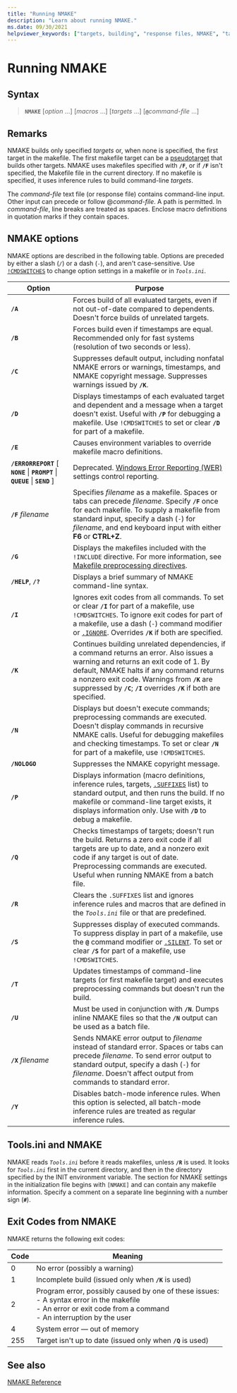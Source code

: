 ```yaml
---
title: "Running NMAKE"
description: "Learn about running NMAKE."
ms.date: 09/30/2021
helpviewer_keywords: ["targets, building", "response files, NMAKE", "targets", "command files", "NMAKE program, targets", "NMAKE program, running", "command files, NMAKE"]
---
```

# Running NMAKE

## Syntax

> **`NMAKE`** [*option* ...] [*macros* ...] [*targets* ...] [**`@`**_command-file_ ...]

## Remarks

NMAKE builds only specified *targets* or, when none is specified, the first target in the makefile. The first makefile target can be a [pseudotarget](description-blocks.md#pseudotargets) that builds other targets. NMAKE uses makefiles specified with **`/F`**, or if **`/F`** isn't specified, the Makefile file in the current directory. If no makefile is specified, it uses inference rules to build command-line *targets*.

The *command-file* text file (or response file) contains command-line input. Other input can precede or follow \@*command-file*. A path is permitted. In *command-file*, line breaks are treated as spaces. Enclose macro definitions in quotation marks if they contain spaces.

## NMAKE options

NMAKE options are described in the following table. Options are preceded by either a slash (`/`) or a dash (`-`), and aren't case-sensitive. Use [`!CMDSWITCHES`](makefile-preprocessing.md#makefile-preprocessing-directives) to change option settings in a makefile or in *`Tools.ini`*.

| Option | Purpose |
|--|--|
| **`/A`** | Forces build of all evaluated targets, even if not out-of-date compared to dependents. Doesn't force builds of unrelated targets. |
| **`/B`** | Forces build even if timestamps are equal. Recommended only for fast systems (resolution of two seconds or less). |
| **`/C`** | Suppresses default output, including nonfatal NMAKE errors or warnings, timestamps, and NMAKE copyright message. Suppresses warnings issued by **`/K`**. |
| **`/D`** | Displays timestamps of each evaluated target and dependent and a message when a target doesn't exist. Useful with **`/P`** for debugging a makefile. Use `!CMDSWITCHES` to set or clear **`/D`** for part of a makefile. |
| **`/E`** | Causes environment variables to override makefile macro definitions. |
| **`/ERRORREPORT`** [ **`NONE`** \| **`PROMPT`** \| **`QUEUE`** \| **`SEND`** ] | Deprecated. [Windows Error Reporting (WER)](/windows/win32/wer/windows-error-reporting) settings control reporting. |
| **`/F`** *filename* | Specifies *filename* as a makefile. Spaces or tabs can precede *filename*. Specify **`/F`** once for each makefile. To supply a makefile from standard input, specify a dash (`-`) for *filename*, and end keyboard input with either **F6** or **CTRL+Z**. |
| **`/G`** | Displays the makefiles included with the `!INCLUDE` directive. For more information, see [Makefile preprocessing directives](makefile-preprocessing.md#makefile-preprocessing-directives). |
| **`/HELP`**, **`/?`** | Displays a brief summary of NMAKE command-line syntax. |
| **`/I`** | Ignores exit codes from all commands. To set or clear **`/I`** for part of a makefile, use `!CMDSWITCHES`. To ignore exit codes for part of a makefile, use a dash (`-`) command modifier or [`.IGNORE`](dot-directives.md). Overrides **`/K`** if both are specified. |
| **`/K`** | Continues building unrelated dependencies, if a command returns an error. Also issues a warning and returns an exit code of 1. By default, NMAKE halts if any command returns a nonzero exit code. Warnings from **`/K`** are suppressed by **`/C`**; **`/I`** overrides **`/K`** if both are specified. |
| **`/N`** | Displays but doesn't execute commands; preprocessing commands are executed. Doesn't display commands in recursive NMAKE calls. Useful for debugging makefiles and checking timestamps. To set or clear **`/N`** for part of a makefile, use `!CMDSWITCHES`. |
| **`/NOLOGO`** | Suppresses the NMAKE copyright message. |
| **`/P`** | Displays information (macro definitions, inference rules, targets, [`.SUFFIXES`](dot-directives.md) list) to standard output, and then runs the build. If no makefile or command-line target exists, it displays information only. Use with **`/D`** to debug a makefile. |
| **`/Q`** | Checks timestamps of targets; doesn't run the build. Returns a zero exit code if all targets are up to date, and a nonzero exit code if any target is out of date. Preprocessing commands are executed. Useful when running NMAKE from a batch file. |
| **`/R`** | Clears the `.SUFFIXES` list and ignores inference rules and macros that are defined in the *`Tools.ini`* file or that are predefined. |
| **`/S`** | Suppresses display of executed commands. To suppress display in part of a makefile, use the **`@`** command modifier or [`.SILENT`](dot-directives.md). To set or clear **`/S`** for part of a makefile, use `!CMDSWITCHES`. |
| **`/T`** | Updates timestamps of command-line targets (or first makefile target) and executes preprocessing commands but doesn't run the build. |
| **`/U`** | Must be used in conjunction with **`/N`**. Dumps inline NMAKE files so that the **`/N`** output can be used as a batch file. |
| **`/X`** *filename* | Sends NMAKE error output to *filename* instead of standard error. Spaces or tabs can precede *filename*. To send error output to standard output, specify a dash (`-`) for *filename*. Doesn't affect output from commands to standard error. |
| **`/Y`** | Disables batch-mode inference rules. When this option is selected, all batch-mode inference rules are treated as regular inference rules. |

## Tools.ini and NMAKE

NMAKE reads *`Tools.ini`* before it reads makefiles, unless **`/R`** is used. It looks for *`Tools.ini`* first in the current directory, and then in the directory specified by the INIT environment variable. The section for NMAKE settings in the initialization file begins with `[NMAKE]` and can contain any makefile information. Specify a comment on a separate line beginning with a number sign (**`#`**).

## Exit Codes from NMAKE

NMAKE returns the following exit codes:

| Code | Meaning |
|--|--|
| 0 | No error (possibly a warning) |
| 1 | Incomplete build (issued only when **`/K`** is used) |
| 2 | Program error, possibly caused by one of these issues:<br /> - A syntax error in the makefile<br /> - An error or exit code from a command<br /> - An interruption by the user |
| 4 | System error — out of memory |
| 255 | Target isn't up to date (issued only when **`/Q`** is used) |

## See also

[NMAKE Reference](nmake-reference.md)

